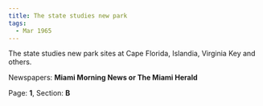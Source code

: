 ```yaml
---  
title: The state studies new park  
tags:  
  - Mar 1965  
---  
```

  
The state studies new park sites at Cape Florida, Islandia, Virginia Key and others.  
  
Newspapers: **Miami Morning News or The Miami Herald**  
  
Page: **1**, Section: **B** 

